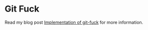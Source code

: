 # Git Fuck

Read my blog post [Implementation of git-fuck](https://maxh.io/implementation-of-git-fuck/) for more information.
